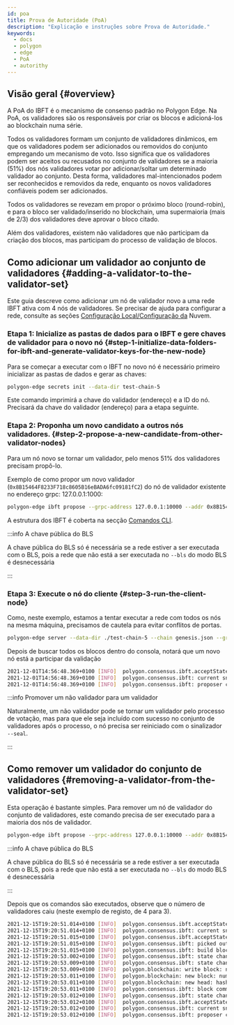 ```yaml
---
id: poa
title: Prova de Autoridade (PoA)
description: "Explicação e instruções sobre Prova de Autoridade."
keywords:
  - docs
  - polygon
  - edge
  - PoA
  - autorithy
---
```


## Visão geral {#overview}

A PoA do IBFT é o mecanismo de consenso padrão no Polygon Edge. Na PoA, os validadores são os responsáveis por criar os blocos e adicioná-los ao blockchain numa série.

Todos os validadores formam um conjunto de validadores dinâmicos, em que os validadores podem ser adicionados ou removidos do conjunto empregando um mecanismo de voto. Isso significa que os validadores podem ser aceitos ou recusados no conjunto de validadores se a maioria (51%) dos nós validadores votar por adicionar/soltar um determinado validador ao conjunto. Desta forma, validadores mal-intencionados podem ser reconhecidos e removidos da rede, enquanto os novos validadores confiáveis podem ser adicionados.

Todos os validadores se revezam em propor o próximo bloco (round-robin), e para o bloco ser validado/inserido no blockchain, uma supermaioria (mais de 2/3) dos validadores deve aprovar o bloco citado.

Além dos validadores, existem não validadores que não participam da criação dos blocos, mas participam do processo de validação de blocos.

## Como adicionar um validador ao conjunto de validadores {#adding-a-validator-to-the-validator-set}

Este guia descreve como adicionar um nó de validador novo a uma rede IBFT ativa com 4 nós de validadores.
Se precisar de ajuda para configurar a rede, consulte as seções [Configuração Local/Configuração da](/edge/get-started/set-up-ibft-on-the-cloud.md)[](/edge/get-started/set-up-ibft-locally.md) Nuvem.

### Etapa 1: Inicialize as pastas de dados para o IBFT e gere chaves de validador para o novo nó {#step-1-initialize-data-folders-for-ibft-and-generate-validator-keys-for-the-new-node}

Para se começar a executar com o IBFT no novo nó é necessário primeiro inicializar as pastas de dados e gerar as chaves:

````bash
polygon-edge secrets init --data-dir test-chain-5
````

Este comando imprimirá a chave do validador (endereço) e a ID do nó. Precisará da chave do validador (endereço) para a etapa seguinte.

### Etapa 2: Proponha um novo candidato a outros nós validadores. {#step-2-propose-a-new-candidate-from-other-validator-nodes}

Para um nó novo se tornar um validador, pelo menos 51% dos validadores precisam propô-lo.

Exemplo de como propor um novo validador (`0x8B15464F8233F718c8605B16eBADA6fc09181fC2`) do nó de validador existente no endereço grpc: 127.0.0.1:1000:

````bash
polygon-edge ibft propose --grpc-address 127.0.0.1:10000 --addr 0x8B15464F8233F718c8605B16eBADA6fc09181fC2 --bls 0x9952735ca14734955e114a62e4c26a90bce42b4627a393418372968fa36e73a0ef8db68bba11ea967ff883e429b3bfdf --vote auth
````

A estrutura dos IBFT é coberta na secção [Comandos CLI](/docs/edge/get-started/cli-commands).

:::info A chave pública do BLS

A chave pública do BLS só é necessária se a rede estiver a ser executada com o BLS, pois a rede que não está a ser executada no `--bls` do modo BLS é desnecessária

:::

### Etapa 3: Execute o nó do cliente {#step-3-run-the-client-node}

Como, neste exemplo, estamos a tentar executar a rede com todos os nós na mesma máquina, precisamos de cautela para evitar conflitos de portas.

````bash
polygon-edge server --data-dir ./test-chain-5 --chain genesis.json --grpc-address :50000 --libp2p :50001 --jsonrpc :50002 --seal
````

Depois de buscar todos os blocos dentro do consola, notará que um novo nó está a participar da validação

````bash
2021-12-01T14:56:48.369+0100 [INFO]  polygon.consensus.ibft.acceptState: Accept state: sequence=4004
2021-12-01T14:56:48.369+0100 [INFO]  polygon.consensus.ibft: current snapshot: validators=5 votes=0
2021-12-01T14:56:48.369+0100 [INFO]  polygon.consensus.ibft: proposer calculated: proposer=0x8B15464F8233F718c8605B16eBADA6fc09181fC2 block=4004
````

:::info Promover um não validador para um validador

Naturalmente, um não validador pode se tornar um validador pelo processo de votação, mas para que ele seja incluído com sucesso no conjunto de validadores após o processo, o nó precisa ser reiniciado com o sinalizador `--seal`.

:::

## Como remover um validador do conjunto de validadores {#removing-a-validator-from-the-validator-set}

Esta operação é bastante simples. Para remover um nó de validador do conjunto de validadores, este comando precisa de ser executado para a maioria dos nós de validador.

````bash
polygon-edge ibft propose --grpc-address 127.0.0.1:10000 --addr 0x8B15464F8233F718c8605B16eBADA6fc09181fC2 --bls 0x9952735ca14734955e114a62e4c26a90bce42b4627a393418372968fa36e73a0ef8db68bba11ea967ff883e429b3bfdf --vote drop
````

:::info A chave pública do BLS

A chave pública do BLS só é necessária se a rede estiver a ser executada com o BLS, pois a rede que não está a ser executada no `--bls` do modo BLS é desnecessária

:::

Depois que os comandos são executados, observe que o número de validadores caiu (neste exemplo de registo, de 4 para 3).

````bash
2021-12-15T19:20:51.014+0100 [INFO]  polygon.consensus.ibft.acceptState: Accept state: sequence=2399 round=1
2021-12-15T19:20:51.014+0100 [INFO]  polygon.consensus.ibft: current snapshot: validators=4 votes=2
2021-12-15T19:20:51.015+0100 [INFO]  polygon.consensus.ibft.acceptState: we are the proposer: block=2399
2021-12-15T19:20:51.015+0100 [INFO]  polygon.consensus.ibft: picked out txns from pool: num=0 remaining=0
2021-12-15T19:20:51.015+0100 [INFO]  polygon.consensus.ibft: build block: number=2399 txns=0
2021-12-15T19:20:53.002+0100 [INFO]  polygon.consensus.ibft: state change: new=ValidateState
2021-12-15T19:20:53.009+0100 [INFO]  polygon.consensus.ibft: state change: new=CommitState
2021-12-15T19:20:53.009+0100 [INFO]  polygon.blockchain: write block: num=2399 parent=0x768b3bdf26cdc770525e0be549b1fddb3e389429e2d302cb52af1722f85f798c
2021-12-15T19:20:53.011+0100 [INFO]  polygon.blockchain: new block: number=2399 hash=0x6538286881d32dc7722dd9f64b71ec85693ee9576e8a2613987c4d0ab9d83590 txns=0 generation_time_in_sec=2
2021-12-15T19:20:53.011+0100 [INFO]  polygon.blockchain: new head: hash=0x6538286881d32dc7722dd9f64b71ec85693ee9576e8a2613987c4d0ab9d83590 number=2399
2021-12-15T19:20:53.011+0100 [INFO]  polygon.consensus.ibft: block committed: sequence=2399 hash=0x6538286881d32dc7722dd9f64b71ec85693ee9576e8a2613987c4d0ab9d83590 validators=4 rounds=1 committed=3
2021-12-15T19:20:53.012+0100 [INFO]  polygon.consensus.ibft: state change: new=AcceptState
2021-12-15T19:20:53.012+0100 [INFO]  polygon.consensus.ibft.acceptState: Accept state: sequence=2400 round=1
2021-12-15T19:20:53.012+0100 [INFO]  polygon.consensus.ibft: current snapshot: validators=3 votes=0
2021-12-15T19:20:53.012+0100 [INFO]  polygon.consensus.ibft: proposer calculated: proposer=0xea21efC826F4f3Cb5cFc0f986A4d69C095c2838b block=2400
````
